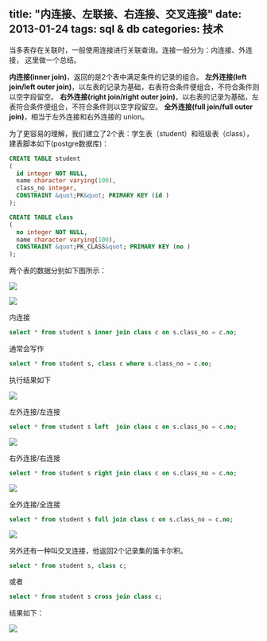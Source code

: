 title: "内连接、左联接、右连接、交叉连接"
date: 2013-01-24
tags: sql & db
categories: 技术
---

当多表存在关联时，一般使用连接进行关联查询。连接一般分为：内连接、外连接， 这里做一个总结。

**内连接(inner join)**，返回的是2个表中满足条件的记录的组合。
**左外连接(left join/left outer join)**，以左表的记录为基础，右表符合条件便组合，不符合条件则以空字段留空。
**右外连接(right join/right outer join)**，以右表的记录为基础，左表符合条件便组合，不符合条件则以空字段留空。
**全外连接(full join/full outer join)**，相当于左外连接和右外连接的 union。<!--more-->

为了更容易的理解，我们建立了2个表：学生表（student）和班级表（class），建表脚本如下(postgre数据库)：

``` sql
CREATE TABLE student
(
  id integer NOT NULL,
  name character varying(100),
  class_no integer,
  CONSTRAINT &quot;PK&quot; PRIMARY KEY (id )
);

CREATE TABLE class
(
  no integer NOT NULL,
  name character varying(100),
  CONSTRAINT &quot;PK_CLASS&quot; PRIMARY KEY (no )
);
```

两个表的数据分别如下图所示：

![](/images/table-student.jpg)

![](/images/table-class.jpg)

内连接

``` sql
select * from student s inner join class c on s.class_no = c.no;
```

通常会写作

``` sql
select * from student s, class c where s.class_no = c.no;
```

执行结果如下

![](/images/result1.jpg)

左外连接/左连接

``` sql
select * from student s left  join class c on s.class_no = c.no;
```

![](/images/result2.jpg)

右外连接/右连接

``` sql
select * from student s right join class c on s.class_no = c.no;
```

![](/images/result3.jpg)

全外连接/全连接
``` sql
select * from student s full join class c on s.class_no = c.no;
```

![](/images/result4.jpg)

另外还有一种叫交叉连接，他返回2个记录集的笛卡尔积。

``` sql
select * from student s, class c;
```

或者

``` sql
select * from student s cross join class c;
```

结果如下：

![](/images/result5.jpg)
